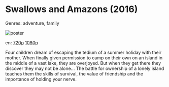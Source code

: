 # Swallows and Amazons (2016)

Genres: adventure, family

![poster](http://image.tmdb.org/t/p/w500/p6PvWG4634hMLRzFnJVX9qiVUY1.jpg)

en:
  [720p](magnet:?xt=urn:btih:C9693008A366C0B1CDA9C41098FA6C6AA702E39C&tr=udp://glotorrents.pw:6969/announce&tr=udp://tracker.opentrackr.org:1337/announce&tr=udp://torrent.gresille.org:80/announce&tr=udp://tracker.openbittorrent.com:80&tr=udp://tracker.coppersurfer.tk:6969&tr=udp://tracker.leechers-paradise.org:6969&tr=udp://p4p.arenabg.ch:1337&tr=udp://tracker.internetwarriors.net:1337)
  [1080p](magnet:?xt=urn:btih:BE652C7110FC3BBE17D1E54C678379D5D10E41A4&tr=udp://glotorrents.pw:6969/announce&tr=udp://tracker.opentrackr.org:1337/announce&tr=udp://torrent.gresille.org:80/announce&tr=udp://tracker.openbittorrent.com:80&tr=udp://tracker.coppersurfer.tk:6969&tr=udp://tracker.leechers-paradise.org:6969&tr=udp://p4p.arenabg.ch:1337&tr=udp://tracker.internetwarriors.net:1337)
  


Four children dream of escaping the tedium of a summer holiday with their mother. When finally given permission to camp on their own on an island in the middle of a vast lake, they are overjoyed. But when they get there they discover they may not be alone… The battle for ownership of a lonely island teaches them the skills of survival, the value of friendship and the importance of holding your nerve.